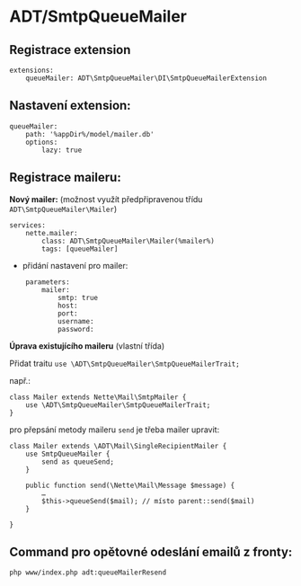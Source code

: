 ADT/SmtpQueueMailer
======


Registrace extension
---
```
extensions:
    queueMailer: ADT\SmtpQueueMailer\DI\SmtpQueueMailerExtension
```

Nastavení extension:
---
```
queueMailer:
	path: '%appDir%/model/mailer.db'
	options:
		lazy: true
```

Registrace maileru:
---
**Nový mailer:** (možnost využít předpřipravenou třídu `ADT\SmtpQueueMailer\Mailer`)
```
services:
	nette.mailer:
		class: ADT\SmtpQueueMailer\Mailer(%mailer%)
		tags: [queueMailer]
```
 + přidání nastavení pro mailer:
```
	parameters:
		mailer:
			smtp: true
			host:
			port:
			username:
			password:
```
**Úprava existujícího maileru** (vlastní třída)

Přidat traitu `use \ADT\SmtpQueueMailer\SmtpQueueMailerTrait;`

např.:
```
class Mailer extends Nette\Mail\SmtpMailer {
	use \ADT\SmtpQueueMailer\SmtpQueueMailerTrait;
}
```

pro přepsání metody maileru `send` je třeba mailer upravit:
```
class Mailer extends \ADT\Mail\SingleRecipientMailer {
	use SmtpQueueMailer {
		send as queueSend;
	}

	public function send(\Nette\Mail\Message $message) {
		…
		$this->queueSend($mail); // místo parent::send($mail)
	}

}
```

Command pro opětovné odeslání emailů z fronty:
---
`php www/index.php adt:queueMailerResend`